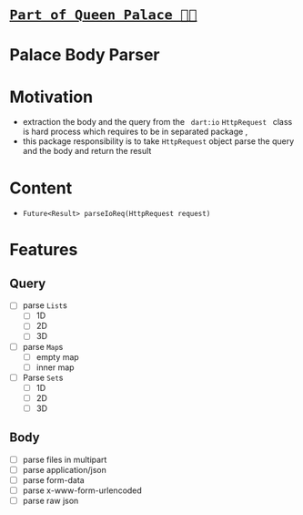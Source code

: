 # [**`Part of Queen Palace 🏰👑`**](https://pub.dev/packages/palace)

# Palace Body Parser

# Motivation

- extraction the body and the query from the ` dart:io` `HttpRequest ` class is hard process which requires to be in separated package ,
- this package responsibility is to take `HttpRequest` object parse the query and the body and return the result

# Content

- `Future<Result> parseIoReq(HttpRequest request)`

# Features

## Query

- [ ] parse `List`s
  - [ ] 1D
  - [ ] 2D
  - [ ] 3D
- [ ] parse `Map`s
  - [ ] empty map
  - [ ] inner map
- [ ] Parse `Set`s
  - [ ] 1D
  - [ ] 2D
  - [ ] 3D

## Body

- [ ] parse files in multipart
- [ ] parse application/json
- [ ] parse form-data
- [ ] parse x-www-form-urlencoded
- [ ] parse raw json

